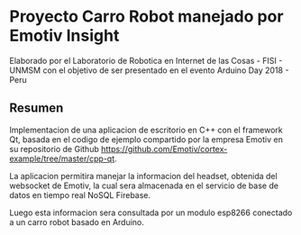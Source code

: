 # Proyecto Carro Robot manejado por Emotiv Insight

Elaborado por el Laboratorio de Robotica en Internet de las Cosas - FISI - UNMSM con el objetivo de ser presentado en
el evento Arduino Day 2018 - Peru

## Resumen

Implementacion de una aplicacion de escritorio en C++ con el framework Qt, basada en el codigo de ejemplo compartido por
la empresa Emotiv en su repositorio de Github https://github.com/Emotiv/cortex-example/tree/master/cpp-qt.

La aplicacion permitira manejar la informacion del headset, obtenida del websocket de Emotiv, la cual sera almacenada en el servicio
de base de datos en tiempo real NoSQL Firebase.

Luego esta informacion sera consultada por un modulo esp8266 conectado a un carro robot basado en Arduino.
